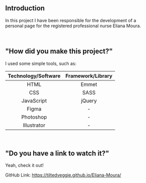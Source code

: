 ## Introduction

In this project I have been responsible for the development of a <br> personal page for the registered professional nurse Eliana Moura.

<br>

## "How did you make this project?"

I used some simple tools, such as:

<table align='center'>
  <thead>
    <th>Technology/Software</th>
    <th>Framework/Library</th>
  </thead>
  
  <tbody>
    <tr align='center'>
      <td>HTML</td>
      <td>Emmet</td>
    </tr>
    <tr align='center'>
      <td>CSS</td>
      <td>SASS</td>
    </tr>
    <tr align='center'>
      <td>JavaScript</td>
      <td>jQuery</td>
    </tr>
    <tr align='center'>
      <td>Figma</td>
      <td> - </td>
    </tr>
    <tr align='center'>
      <td>Photoshop</td>
      <td> - </td>
    </tr>
    <tr align='center'>
      <td>Illustrator</td>
      <td> - </td>
    </tr>
  </tbody>
</table>

<br>

## "Do you have a link to watch it?"

Yeah, check it out!

GitHub Link: https://tiltedveggie.github.io/Eliana-Moura/
